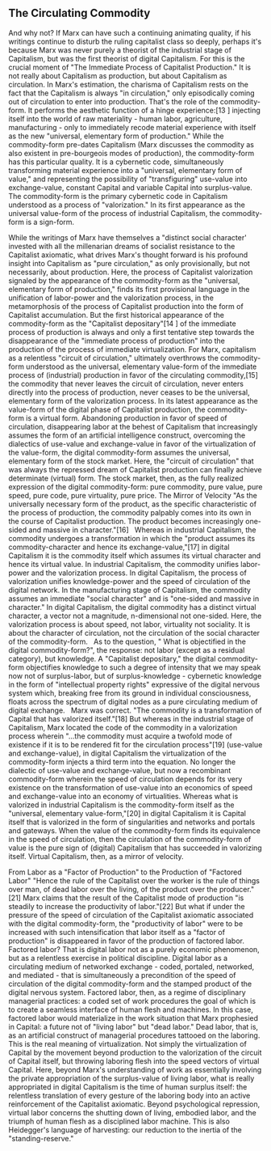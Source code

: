<!-- START SECTION -->
## The Circulating Commodity

And why not? If Marx can have such a continuing animating quality, if his
writings continue to disturb the ruling capitalist class so deeply, perhaps it's
because Marx was never purely a theorist of the industrial stage of Capitalism,
but was the first theorist of digital Capitalism. For this is the crucial moment
of "The Immediate Process of Capitalist Production." It is not really about
Capitalism as production, but about Capitalism as circulation. In Marx's
estimation, the charisma of Capitalism rests on the fact that the Capitalism is
always "in circulation," only episodically coming out of circulation to enter
into production. That's the role of the commodity-form. It performs the
aesthetic function of a hinge experience:[13 ] injecting itself into the world
of raw materiality - human labor, agriculture, manufacturing - only to
immediately recode material experience with itself as the new "universal,
elementary form of production." While the commodity-form pre-dates Capitalism
(Marx discusses the commodity as also existent in pre-bourgeois modes of
production), the commodity-form has this particular quality. It is a cybernetic
code, simultaneously transforming material experience into a "universal,
elementary form of value," and representing the possibility of "transfiguring"
use-value into exchange-value, constant Capital and variable Capital into
surplus-value. The commodity-form is the primary cybernetic code in Capitalism
understood as a process of "valorization." In its first appearance as the
universal value-form of the process of industrial Capitalism, the commodity-form
is a sign-form.

While the writings of Marx have themselves a "distinct social character'
invested with all the millenarian dreams of socialist resistance to the
Capitalist axiomatic, what drives Marx's thought forward is his profound insight
into Capitalism as "pure circulation," as only provisionally, but not
necessarily, about production. Here, the process of Capitalist valorization
signaled by the appearance of the commodity-form as the "universal, elementary
form of production," finds its first provisional language in the unification of
labor-power and the valorization process, in the metamorphosis of the process of
Capitalist production into the form of Capitalist accumulation. But the first
historical appearance of the commodity-form as the "Capitalist depositary"[14 ]
of the immediate process of production is always and only a first tentative step
towards the disappearance of the "immediate process of production" into the
production of the process of immediate virtualization. For Marx, capitalism as a
relentless "circuit of circulation," ultimately overthrows the commodity-form
understood as the universal, elementary value-form of the immediate process of
(industrial) production in favor of the circulating commodity,[15] the commodity
that never leaves the circuit of circulation, never enters directly into the
process of production, never ceases to be the universal, elementary form of the
valorization process. In its latest appearance as the value-form of the digital
phase of Capitalist production, the commodity-form is a virtual form. Abandoning
production in favor of speed of circulation, disappearing labor at the behest of
Capitalism that increasingly assumes the form of an artificial intelligence
construct, overcoming the dialectics of use-value and exchange-value in favor of
the virtualization of the value-form, the digital commodity-form assumes the
universal, elementary form of the stock market. Here, the "circuit of
circulation" that was always the repressed dream of Capitalist production can
finally achieve determinate (virtual) form. The stock market, then, as the fully
realized expression of the digital commodity-form: pure commodity, pure value,
pure speed, pure code, pure virtuality, pure price.
The Mirror of Velocity
"As the universally necessary form of the product, as the specific
characteristic of the process of production, the commodity palpably comes into
its own in the course of Capitalist production. The product becomes increasingly
one-sided and massive in character."[16]
  Whereas in industrial Capitalism, the commodity undergoes a transformation in
which the "product assumes its commodity-character and hence its
exchange-value,"[17] in digital Capitalism it is the commodity itself which
assumes its virtual character and hence its virtual value. In industrial
Capitalism, the commodity unifies labor-power and the valorization process. In
digital Capitalism, the process of valorization unifies knowledge-power and the
speed of circulation of the digital network. In the manufacturing stage of
Capitalism, the commodity assumes an immediate "social character" and is
"one-sided and massive in character." In digital Capitalism, the digital
commodity has a distinct virtual character, a vector not a magnitude,
n-dimensional not one-sided. Here, the valorization process is about speed, not
labor, virtuality not sociality. It is about the character of circulation, not
the circulation of the social character of the commodity-form.
  As to the question, " What is objectified in the digital commodity-form?", the
response: not labor (except as a residual category), but knowledge. A
"Capitalist depositary," the digital commodity-form objectifies knowledge to
such a degree of intensity that we may speak now not of surplus-labor, but of
surplus-knowledge - cybernetic knowledge in the form of "intellectual property
rights" expressive of the digital nervous system which, breaking free from its
ground in individual consciousness, floats across the spectrum of digital nodes
as a pure circulating medium of digital exchange.
  Marx was correct. "The commodity is a transformation of Capital that has
valorized itself."[18] But whereas in the industrial stage of Capitalism, Marx
located the code of the commodity in a valorization process wherein "...the
commodity must acquire a twofold mode of existence if it is to be rendered fit
for the circulation process"[19] (use-value and exchange-value), in digital
Capitalism the virtualization of the commodity-form injects a third term into
the equation. No longer the dialectic of use-value and exchange-value, but now a
recombinant commodity-form wherein the speed of circulation depends for its very
existence on the transformation of use-value into an economics of speed and
exchange-value into an economy of virtualities. Whereas what is valorized in
industrial Capitalism is the commodity-form itself as the "universal, elementary
value-form,"[20] in digital Capitalism it is Capital itself that is valorized in
the form of singularities and networks and portals and gateways. When the value
of the commodity-form finds its equivalence in the speed of circulation, then
the circulation of the commodity-form of value is the pure sign of (digital)
Capitalism that has succeeded in valorizing itself. Virtual Capitalism, then, as
a mirror of velocity.

From Labor as a "Factor of Production" to the Production of "Factored Labor"
"Hence the rule of the Capitalist over the worker is the rule of things over
man, of dead labor over the living, of the product over the producer." [21]
Marx claims that the result of the Capitalist mode of production "is steadily to
increase the productivity of labor."[22] But what if under the pressure of the
speed of circulation of the Capitalist axiomatic associated with the digital
commodity-form, the "productivity of labor" were to be increased with such
intensification that labor itself as a "factor of production" is disappeared in
favor of the production of factored labor. Factored labor? That is digital labor
not as a purely economic phenomenon, but as a relentless exercise in political
discipline. Digital labor as a circulating medium of networked exchange - coded,
portaled, networked, and mediated - that is simultaneously a precondition of the
speed of circulation of the digital commodity-form and the stamped product of
the digital nervous system. Factored labor, then, as a regime of disciplinary
managerial practices: a coded set of work procedures the goal of which is to
create a seamless interface of human flesh and machines. In this case, factored
labor would materialize in the work situation that Marx prophesied in Capital: a
future not of "living labor" but "dead labor." Dead labor, that is, as an
artificial construct of managerial procedures tattooed on the laboring.
This is the real meaning of virtualization. Not simply the virtualization of
Capital by the movement beyond production to the valorization of the circuit of
Capital itself, but throwing laboring flesh into the speed vectors of virtual
Capital. Here, beyond Marx's understanding of work as essentially involving the
private appropriation of the surplus-value of living labor, what is really
appropriated in digital Capitalism is the time of human surplus itself: the
relentless translation of every gesture of the laboring body into an active
reinforcement of the Capitalist axiomatic. Beyond psychological repression,
virtual labor concerns the shutting down of living, embodied labor, and the
triumph of human flesh as a disciplined labor machine. This is also Heidegger's
language of harvesting: our reduction to the inertia of the "standing-reserve."

<!-- END SECTION -->
